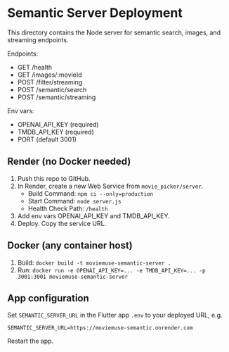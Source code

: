 # Semantic Server Deployment

This directory contains the Node server for semantic search, images, and streaming endpoints.

Endpoints:
- GET /health
- GET /images/:movieId
- POST /filter/streaming
- POST /semantic/search
- POST /semantic/streaming

Env vars:
- OPENAI_API_KEY (required)
- TMDB_API_KEY (required)
- PORT (default 3001)

## Render (no Docker needed)
1. Push this repo to GitHub.
2. In Render, create a new Web Service from `movie_picker/server`.
   - Build Command: `npm ci --only=production`
   - Start Command: `node server.js`
   - Health Check Path: `/health`
3. Add env vars OPENAI_API_KEY and TMDB_API_KEY.
4. Deploy. Copy the service URL.

## Docker (any container host)
1. Build: `docker build -t moviemuse-semantic-server .`
2. Run: `docker run -e OPENAI_API_KEY=... -e TMDB_API_KEY=... -p 3001:3001 moviemuse-semantic-server`

## App configuration
Set `SEMANTIC_SERVER_URL` in the Flutter app `.env` to your deployed URL, e.g.
```
SEMANTIC_SERVER_URL=https://moviemuse-semantic.onrender.com
```
Restart the app. 